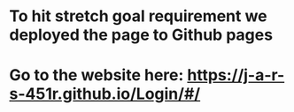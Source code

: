 # To hit stretch goal requirement we deployed the page to Github pages
# Go to the website here: https://j-a-r-s-451r.github.io/Login/#/
